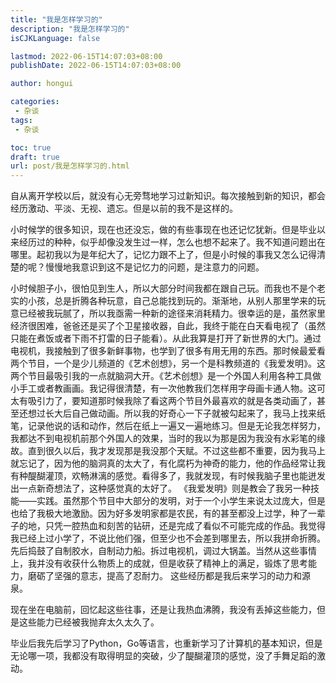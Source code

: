 ```yaml
---
title: "我是怎样学习的"
description: "我是怎样学习的"
isCJKLanguage: false

lastmod: 2022-06-15T14:07:03+08:00
publishDate: 2022-06-15T14:07:03+08:00

author: hongui

categories:
 - 杂谈
tags:
 - 杂谈

toc: true
draft: true
url: post/我是怎样学习的.html
---
```


自从离开学校以后，就没有心无旁骛地学习过新知识。每次接触到新的知识，都会经历激动、平淡、无视、遗忘。但是以前的我不是这样的。

小时候学的很多知识，现在也还没忘，做的有些事现在也还记忆犹新。但是毕业以来经历过的种种，似乎却像没发生过一样，怎么也想不起来了。我不知道问题出在哪里。起初我以为是年纪大了，记忆力跟不上了，但是小时候的事我又怎么记得清楚的呢？慢慢地我意识到这不是记忆力的问题，是注意力的问题。

小时候胆子小，很怕见到生人，所以大部分时间我都在跟自己玩。而我也不是个老实的小孩，总是折腾各种玩意，自己总能找到玩的。渐渐地，从别人那里学来的玩意已经被我玩腻了，所以我亟需一种新的途径来消耗精力。很幸运的是，虽然家里经济很困难，爸爸还是买了个卫星接收器，自此，我终于能在白天看电视了（虽然只能在煮饭或者下雨不打雷的日子能看）。从此我算是打开了新世界的大门。通过电视机，我接触到了很多新鲜事物，也学到了很多有用无用的东西。那时候最爱看两个节目，一个是少儿频道的《艺术创想》，另一个是科教频道的《我爱发明》。这两个节目最吸引我的一点就脑洞大开。《艺术创想》是一个外国人利用各种工具做小手工或者教画画。我记得很清楚，有一次他教我们怎样用字母画卡通人物。这可太有吸引力了，要知道那时候我除了看这两个节目外最喜欢的就是各类动画了，甚至还想过长大后自己做动画。所以我的好奇心一下子就被勾起来了，我马上找来纸笔，记录他说的话和动作，然后在纸上一遍又一遍地练习。但是无论我怎样努力，我都达不到电视机前那个外国人的效果，当时的我以为那是因为我没有水彩笔的缘故。直到很久以后，我才发现那是我没那个天赋。不过这些都不重要，因为我马上就忘记了，因为他的脑洞真的太大了，有化腐朽为神奇的能力，他的作品经常让我有种醍醐灌顶，欢畅淋漓的感觉。看得多了，我就发现，有时候我脑子里也能迸发出一点新奇想法了，这种感觉真的太好了。
《我爱发明》则是教会了我另一种技能——实践。虽然那个节目中大部分的发明，对于一个小学生来说太过庞大，但是也给了我极大地激励。因为好多发明家都是农民，有的甚至都没上过学，种了一辈子的地，只凭一腔热血和刻苦的钻研，还是完成了看似不可能完成的作品。我觉得我已经上过小学了，不说比他们强，但至少也不会差到哪里去，所以我拼命折腾。先后捣鼓了自制胶水，自制动力船。拆过电视机，调过大锅盖。当然从这些事情上，我并没有收获什么物质上的成就，但是收获了精神上的满足，锻炼了思考能力，磨砺了坚强的意志，提高了忍耐力。
这些经历都是我后来学习的动力和源泉。

现在坐在电脑前，回忆起这些往事，还是让我热血沸腾，我没有丢掉这些能力，但是这些能力已经被我抛弃太久太久了。

毕业后我先后学习了Python，Go等语言，也重新学习了计算机的基本知识，但是无论哪一项，我都没有取得明显的突破，少了醍醐灌顶的感觉，没了手舞足蹈的激动。
